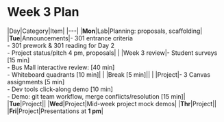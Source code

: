 # Week 3 Plan

|Day|Category|Item|
|---|
|**Mon**|Lab|Planning: proposals, scaffolding|
|**Tue**|Announcements|- 301 entrance criteria<br>- 301 prework & 301 reading for Day 2<br>- Project status/pitch 4 pm, proposals|
|   |Week 3 review|- Student surveys [15 min]<br>- Bus Mall interactive review: [40 min]<br>- Whiteboard quadrants [10 min]|
|   |Break [5 min]||
|   |Project|- 3 Canvas assignments [5 min]<br>- Dev tools click-along demo [10 min]<br>- Demo: git team workflow, merge conflicts/resolution [15 min]|
|**Tue**|Project||
|**Wed**|Project|Mid-week project mock demos|
|**Thr**|Project||
|**Fri**|Project|Presentations at **1 pm**|
